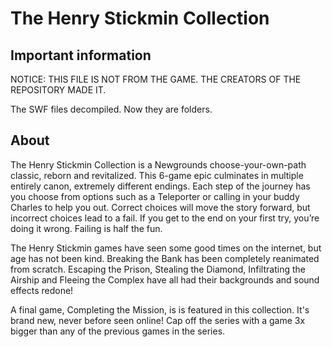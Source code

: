 # The Henry Stickmin Collection

## Important information
NOTICE: THIS FILE IS NOT FROM THE GAME. THE CREATORS OF THE REPOSITORY MADE IT.

The SWF files decompiled. Now they are folders.

## About
The Henry Stickmin Collection is a Newgrounds choose-your-own-path classic, reborn and revitalized. This 6-game epic culminates in multiple entirely canon, extremely different endings. Each step of the journey has you choose from options such as a Teleporter or calling in your buddy Charles to help you out. Correct choices will move the story forward, but incorrect choices lead to a fail. If you get to the end on your first try, you’re doing it wrong. Failing is half the fun.

The Henry Stickmin games have seen some good times on the internet, but age has not been kind. Breaking the Bank has been completely reanimated from scratch. Escaping the Prison, Stealing the Diamond, Infiltrating the Airship and Fleeing the Complex have all had their backgrounds and sound effects redone!

A final game, Completing the Mission, is is featured in this collection. It's brand new, never before seen online! Cap off the series with a game 3x bigger than any of the previous games in the series.
